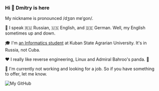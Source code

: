 ### Hi 👋 Dmitry is here

My nickname is pronounced /dʒɑn mɐˈɡon/.

💬 I speak 🇷🇺 Russian, 🇺🇸 English, and 🇩🇪 German. Well, my English sometimes up and down.

🎓 I'm [an Informatics student](https://kubsau.ru/education/portfolio/students/20b48ee3-b072-4438-b9b0-fd468d075fb2/) at Kuban State Agrarian University. It's in Russia, not Cuba.

❤️ I really like reverse engineering, Linux and Admiral Bahroo's panda. 🐼

🔭 I'm currently not working and looking for a job. So if you have something to offer, let me know.

<!--
**JonMagon/JonMagon** is a ✨ _special_ ✨ repository because its `README.md` (this file) appears on your GitHub profile.

Here are some ideas to get you started:

- 🔭 I’m currently working on ...
- 🌱 I’m currently learning ...
- 👯 I’m looking to collaborate on ...
- 🤔 I’m looking for help with ...
- 💬 Ask me about ...
- 📫 How to reach me: ...
- 😄 Pronouns: ...
- ⚡ Fun fact: ...
-->

![My GitHub](https://github-readme-stats.vercel.app/api?username=JonMagon&count_private=true&show_icons=true&include_all_commits=true)
